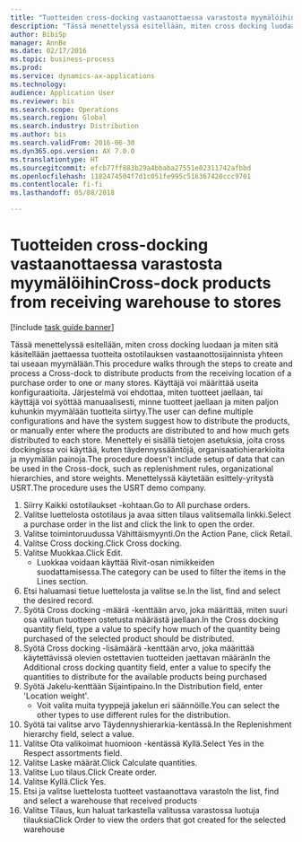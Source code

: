 ```yaml
--- 
title: "Tuotteiden cross-docking vastaanottaessa varastosta myymälöihin"
description: "Tässä menettelyssä esitellään, miten cross docking luodaan ja miten sitä käsitellään jaettaessa tuotteita ostotilauksen vastaanottosijainnista yhteen tai useaan myymälään."
author: BibiSp
manager: AnnBe
ms.date: 02/17/2016
ms.topic: business-process
ms.prod: 
ms.service: dynamics-ax-applications
ms.technology: 
audience: Application User
ms.reviewer: bis
ms.search.scope: Operations
ms.search.region: Global
ms.search.industry: Distribution
ms.author: bis
ms.search.validFrom: 2016-06-30
ms.dyn365.ops.version: AX 7.0.0
ms.translationtype: HT
ms.sourcegitcommit: efcb77ff883b29a4bbaba27551e02311742afbbd
ms.openlocfilehash: 1182474504f7d1c051fe995c516367420ccc9701
ms.contentlocale: fi-fi
ms.lasthandoff: 05/08/2018

---
```

# <a name="cross-dock-products-from-receiving-warehouse-to-stores"></a><span data-ttu-id="08543-103">Tuotteiden cross-docking vastaanottaessa varastosta myymälöihin</span><span class="sxs-lookup"><span data-stu-id="08543-103">Cross-dock products from receiving warehouse to stores</span></span>

[!include [task guide banner](../../includes/task-guide-banner.md)]

<span data-ttu-id="08543-104">Tässä menettelyssä esitellään, miten cross docking luodaan ja miten sitä käsitellään jaettaessa tuotteita ostotilauksen vastaanottosijainnista yhteen tai useaan myymälään.</span><span class="sxs-lookup"><span data-stu-id="08543-104">This procedure walks through the steps to create and process a Cross-dock to distribute products from the receiving location of a purchase order to one or many stores.</span></span> <span data-ttu-id="08543-105">Käyttäjä voi määrittää useita konfiguraatioita. Järjestelmä voi ehdottaa, miten tuotteet jaellaan, tai käyttäjä voi syöttää manuaalisesti, minne tuotteet jaellaan ja miten paljon kuhunkin myymälään tuotteita siirtyy.</span><span class="sxs-lookup"><span data-stu-id="08543-105">The user can define multiple configurations and have the system suggest how to distribute the products, or manually enter where the products are distributed to and how much gets distributed to each store.</span></span> <span data-ttu-id="08543-106">Menettely ei sisällä tietojen asetuksia, joita cross dockingissa voi käyttää, kuten täydennyssääntöjä, organisaatiohierarkioita ja myymälän painoja.</span><span class="sxs-lookup"><span data-stu-id="08543-106">The procedure doesn't include setup of data that can be used in the Cross-dock, such as replenishment rules, organizational hierarchies, and store weights.</span></span> <span data-ttu-id="08543-107">Menettelyssä käytetään esittely-yritystä USRT.</span><span class="sxs-lookup"><span data-stu-id="08543-107">The procedure uses the USRT demo company.</span></span>

1. <span data-ttu-id="08543-108">Siirry Kaikki ostotilaukset -kohtaan.</span><span class="sxs-lookup"><span data-stu-id="08543-108">Go to All purchase orders.</span></span>
2. <span data-ttu-id="08543-109">Valitse luettelosta ostotilaus ja avaa sitten tilaus valitsemalla linkki.</span><span class="sxs-lookup"><span data-stu-id="08543-109">Select a purchase order in the list and click the link to open the order.</span></span>
3. <span data-ttu-id="08543-110">Valitse toimintoruudussa Vähittäismyynti.</span><span class="sxs-lookup"><span data-stu-id="08543-110">On the Action Pane, click Retail.</span></span>
4. <span data-ttu-id="08543-111">Valitse Cross docking.</span><span class="sxs-lookup"><span data-stu-id="08543-111">Click Cross docking.</span></span>
5. <span data-ttu-id="08543-112">Valitse Muokkaa.</span><span class="sxs-lookup"><span data-stu-id="08543-112">Click Edit.</span></span>
    * <span data-ttu-id="08543-113">Luokkaa voidaan käyttää Rivit-osan nimikkeiden suodattamisessa.</span><span class="sxs-lookup"><span data-stu-id="08543-113">The category can be used to filter the items in the Lines section.</span></span>  
6. <span data-ttu-id="08543-114">Etsi haluamasi tietue luettelosta ja valitse se.</span><span class="sxs-lookup"><span data-stu-id="08543-114">In the list, find and select the desired record.</span></span>
7. <span data-ttu-id="08543-115">Syötä Cross docking -määrä -kenttään arvo, joka määrittää, miten suuri osa valitun tuotteen ostetusta määrästä jaellaan.</span><span class="sxs-lookup"><span data-stu-id="08543-115">In the Cross docking quantity field, type a value to specify how much of the quantity being purchased of the selected product should be distributed.</span></span>
8. <span data-ttu-id="08543-116">Syötä Cross docking -lisämäärä -kenttään arvo, joka määrittää käytettävissä olevien ostettavien tuotteiden jaettavan määrän</span><span class="sxs-lookup"><span data-stu-id="08543-116">In the Additional cross docking quantity field, enter a value to specify the quantities to distribute for the available products being purchased</span></span>
9. <span data-ttu-id="08543-117">Syötä Jakelu-kenttään Sijaintipaino.</span><span class="sxs-lookup"><span data-stu-id="08543-117">In the Distribution field, enter 'Location weight'.</span></span>
    * <span data-ttu-id="08543-118">Voit valita muita tyyppejä jakelun eri säännöille.</span><span class="sxs-lookup"><span data-stu-id="08543-118">You can select the other types to use different rules for the distribution.</span></span>  
10. <span data-ttu-id="08543-119">Syötä tai valitse arvo Täydennyshierarkia-kentässä.</span><span class="sxs-lookup"><span data-stu-id="08543-119">In the Replenishment hierarchy field, select a value.</span></span>
11. <span data-ttu-id="08543-120">Valitse Ota valikoimat huomioon -kentässä Kyllä.</span><span class="sxs-lookup"><span data-stu-id="08543-120">Select Yes in the Respect assortments field.</span></span>
12. <span data-ttu-id="08543-121">Valitse Laske määrät.</span><span class="sxs-lookup"><span data-stu-id="08543-121">Click Calculate quantities.</span></span>
13. <span data-ttu-id="08543-122">Valitse Luo tilaus.</span><span class="sxs-lookup"><span data-stu-id="08543-122">Click Create order.</span></span>
14. <span data-ttu-id="08543-123">Valitse Kyllä.</span><span class="sxs-lookup"><span data-stu-id="08543-123">Click Yes.</span></span>
15. <span data-ttu-id="08543-124">Etsi ja valitse luettelosta tuotteet vastaanottava varasto</span><span class="sxs-lookup"><span data-stu-id="08543-124">In the list, find and select a warehouse that received products</span></span>
16. <span data-ttu-id="08543-125">Valitse Tilaus, kun haluat tarkastella valitussa varastossa luotuja tilauksia</span><span class="sxs-lookup"><span data-stu-id="08543-125">Click Order to view the orders that got created for the selected warehouse</span></span>


